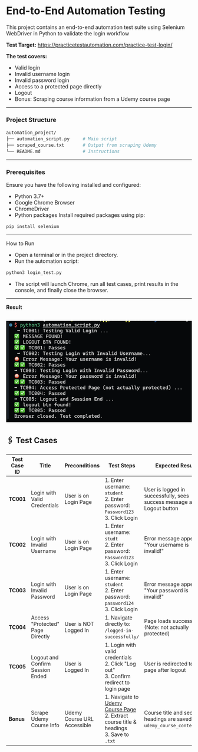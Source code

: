 # End-to-End Automation Testing
This project contains an end-to-end automation test suite using Selenium WebDriver in Python to validate the login workflow

**Test Target:**
<https://practicetestautomation.com/practice-test-login/>

**The test covers:**
- Valid login
- Invalid username login
- Invalid password login
- Access to a protected page directly
- Logout
- Bonus: Scraping course information from a Udemy course page

---

### Project Structure
```bash
automation_project/
├── automation_script.py     # Main script
├── scraped_course.txt       # Output from scraping Udemy
└── README.md                # Instructions
```

---

### Prerequisites
Ensure you have the following installed and configured:
- Python 3.7+
- Google Chrome Browser
- ChromeDriver
- Python packages
Install required packages using pip:
```bash
pip install selenium
```

---

How to Run
- Open a terminal or in the project directory.
- Run the automation script:
```bash
python3 login_test.py
```
- The script will launch Chrome, run all test cases, print results in the console, and finally close the browser.
---
**Result**

![image](screen.png)
---

## 🖇️ Test Cases

| **Test Case ID** | **Title**                        | **Preconditions**           | **Test Steps**                                                                                                                                             | **Expected Result**                                                       | **Status**                             |
| ---------------- | ------------------------------- | --------------------------- | ---------------------------------------------------------------------------------------------------------------------------------------------------------- | ------------------------------------------------------------------------- | ------------------------------------ |
| **TC001**        | Login with Valid Credentials     | User is on Login Page       | 1. Enter username: `student`<br>2. Enter password: `Password123`<br>3. Click Login                                                                         | User is logged in successfully, sees success message and Logout button    | ✅ Pass                              |
| **TC002**        | Login with Invalid Username      | User is on Login Page       | 1. Enter username: `studt`<br>2. Enter password: `Password123`<br>3. Click Login                                                                           | Error message appears: "Your username is invalid!"                        | ✅ Pass                              |
| **TC003**        | Login with Invalid Password      | User is on Login Page       | 1. Enter username: `student`<br>2. Enter password: `password124`<br>3. Click Login                                                                         | Error message appears: "Your password is invalid!"                        | ✅ Pass                              |
| **TC004**        | Access "Protected" Page Directly | User is NOT Logged In       | 1. Navigate directly to: `/logged-in-successfully/`                                                                                                        | Page loads successfully (Note: not actually protected)                    | ✅ Pass (site not enforcing protection) |
| **TC005**        | Logout and Confirm Session Ended | User is Logged In           | 1. Login with valid credentials<br>2. Click "Log out"<br>3. Confirm redirect to login page                                                                 | User is redirected to login page after logout                             | ✅ Pass                              |
| **Bonus**        | Scrape Udemy Course Info         | Udemy Course URL Accessible | 1. Navigate to [Udemy Course Page](https://www.udemy.com/course/selenium-webdriver-and-python/)<br>2. Extract course title & headings<br>3. Save to `.txt` | Course title and section headings are saved in `udemy_course_content.txt` | ✅ Pass                              |
